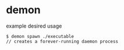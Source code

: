 # demon

example desired usage

```console
$ demon spawn ./executable
// creates a forever-running daemon process
```
